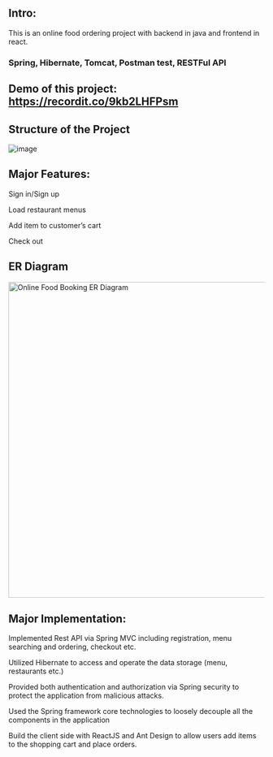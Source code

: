 
## Intro: 
This is an online food ordering project with backend in java and frontend in react.
### Spring, Hibernate, Tomcat, Postman test, RESTFul API 

## Demo of this project: https://recordit.co/9kb2LHFPsm


## Structure of the Project
![image](https://user-images.githubusercontent.com/27842254/140579468-9e1d0871-e4fd-4390-9d0a-fcfe67a0b27d.png)


## Major Features:
Sign in/Sign up

Load restaurant menus

Add item to customer’s cart

Check out


## ER Diagram
<img width="622" alt="Online Food Booking ER Diagram" src="https://user-images.githubusercontent.com/27842254/140580498-c8c8fa93-b717-409f-961d-04999e3f6d79.png">


## Major Implementation: 
Implemented Rest API via Spring MVC including registration, menu searching and ordering, checkout etc.

Utilized Hibernate to access and operate the data storage (menu, restaurants etc.)

Provided both authentication and authorization via Spring security to protect the application from malicious attacks.

Used the Spring framework core technologies to loosely decouple all the components in the application

Build the client side with ReactJS and Ant Design to allow users add items to the shopping cart and place orders.

